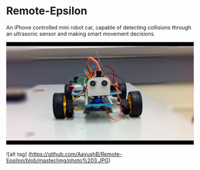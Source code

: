 Remote-Epsilon
==============

An iPhone controlled mini robot car, capable of detecting collisions through an ultrasonic sensor and making smart movement decisions.


![alt tag](https://github.com/AayushB/Remote-Epsilon/blob/master/img/photo%202.JPG)

![alt tag] (https://github.com/AayushB/Remote-Epsilon/blob/master/img/photo%203.JPG)
